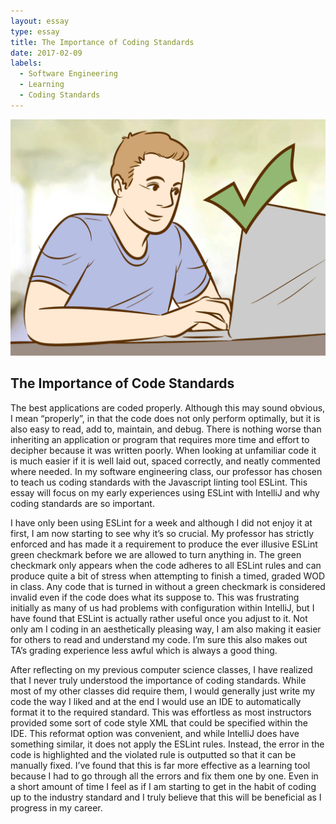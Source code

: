 ```yaml
---
layout: essay
type: essay
title: The Importance of Coding Standards
date: 2017-02-09
labels:
  - Software Engineering
  - Learning
  - Coding Standards
---
```

<img class="ui medium rounded image" src="../images/greencheckmark.jpg">

## The Importance of Code Standards

The best applications are coded properly. Although this may sound obvious, I mean “properly”, in that the code does not only perform optimally, but it is also easy to read, add to, maintain, and debug. There is nothing worse than inheriting an application or program that requires more time and effort to decipher because it was written poorly. When looking at unfamiliar code it is much easier if it is well laid out, spaced correctly, and neatly commented where needed. In my software engineering class, our professor has chosen to teach us coding standards with the Javascript linting tool ESLint. This essay will focus on my early experiences using ESLint with IntelliJ and why coding standards are so important. 

I have only been using ESLint for a week and although I did not enjoy it at first, I am now starting to see why it’s so crucial. My professor has strictly enforced and has made it a requirement to produce the ever illusive ESLint green checkmark before we are allowed to turn anything in. The green checkmark only appears when the code adheres to all ESLint rules and can produce quite a bit of stress when attempting to finish a timed, graded WOD in class. Any code that is turned in without a green checkmark is considered invalid even if the code does what its suppose to. This was frustrating initially as many of us had problems with configuration within IntelliJ, but I have found that ESLint is actually rather useful once you adjust to it. Not only am I coding in an aesthetically pleasing way, I am also making it easier for others to read and understand my code. I’m sure this also makes out TA’s grading experience less awful which is always a good thing. 

After reflecting on my previous computer science classes, I have realized that I never truly understood the importance of coding standards. While most of my other classes did require them, I would generally just write my code the way I liked and at the end I would use an IDE to automatically format it to the required standard. This was effortless as most instructors provided some sort of code style XML that could be specified within the IDE. This reformat option was convenient, and while IntelliJ does have something similar, it does not apply the ESLint rules. Instead, the error in the code is highlighted and the violated rule is outputted so that it can be manually fixed. I’ve found that this is far more effective as a learning tool because I had to go through all the errors and fix them one by one. Even in a short amount of time I feel as if I am starting to get in the habit of coding up to the industry standard and I truly believe that this will  be beneficial as I progress in my career. 


